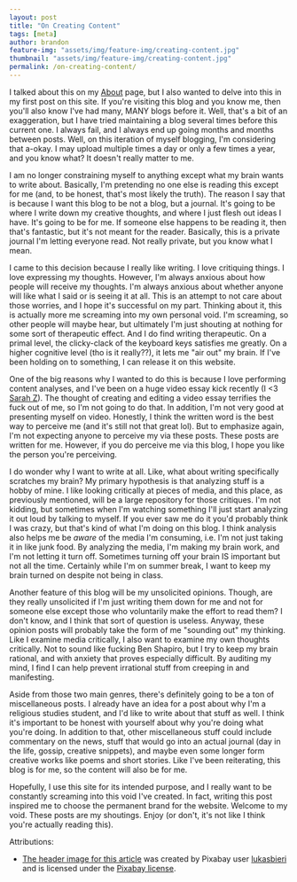 ```yaml
---
layout: post
title: "On Creating Content"
tags: [meta]
author: brandon
feature-img: "assets/img/feature-img/creating-content.jpg"
thumbnail: "assets/img/feature-img/creating-content.jpg"
permalink: /on-creating-content/
---
```


I talked about this on my [About](/about/) page, but I also wanted to delve into this in my first post on this site. If you're visiting this blog and you know me, then you'll also know I've had many, MANY blogs before it. Well, that's a bit of an exaggeration, but I have tried maintaining a blog several times before this current one. I always fail, and I always end up going months and months between posts. Well, on this iteration of myself blogging, I'm considering that a-okay. I may upload multiple times a day or only a few times a year, and you know what? It doesn't really matter to me.

I am no longer constraining myself to anything except what my brain wants to write about. Basically, I'm pretending no one else is reading this except for me (and, to be honest, that's most likely the truth). The reason I say that is because I want this blog to be not a blog, but a journal. It's going to be where I write down my creative thoughts, and where I just flesh out ideas I have. It's going to be for me. If someone else happens to be reading it, then that's fantastic, but it's not meant for the reader. Basically, this is a private journal I'm letting everyone read. Not really private, but you know what I mean.

I came to this decision because I really like writing. I love critiquing things. I love expressing my thoughts. However, I'm always anxious about how people will receive my thoughts. I'm always anxious about whether anyone will like what I said or is seeing it at all. This is an attempt to not care about those worries, and I hope it's successful on my part. Thinking about it, this is actually more me screaming into my own personal void. I'm screaming, so other people will maybe hear, but ultimately I'm just shouting at nothing for some sort of therapeutic effect. And I do find writing therapeutic. On a primal level, the clicky-clack of the keyboard keys satisfies me greatly. On a higher cognitive level (tho is it really??), it lets me "air out" my brain. If I've been holding on to something, I can release it on this website.

One of the big reasons why I wanted to do this is because I love performing content analyses, and I've been on a huge video essay kick recently (I <3 [Sarah Z](https://www.youtube.com/SarahZ)). The thought of creating and editing a video essay terrifies the fuck out of me, so I'm not going to do that. In addition, I'm not very good at presenting myself on video. Honestly, I think the written word is the best way to perceive me (and it's still not that great lol). But to emphasize again, I'm not expecting anyone to perceive my via these posts. These posts are written for me. However, if you do perceive me via this blog, I hope you like the person you're perceiving.

I do wonder why I want to write at all. Like, what about writing specifically scratches my brain? My primary hypothesis is that analyzing stuff is a hobby of mine. I like looking critically at pieces of media, and this place, as previously mentioned, will be a large repository for those critiques. I'm not kidding, but sometimes when I'm watching something I'll just start analyzing it out loud by talking to myself. If you ever saw me do it you'd probably think I was crazy, but that's kind of what I'm doing on this blog. I think analysis also helps me be *aware* of the media I'm consuming, i.e. I'm not just taking it in like junk food. By analyzing the media, I'm making my brain work, and I'm not letting it turn off. Sometimes turning off your brain IS important but not all the time. Certainly while I'm on summer break, I want to keep my brain turned on despite not being in class.

Another feature of this blog will be my unsolicited opinions. Though, are they really unsolicited if I'm just writing them down for me and not for someone else except those who voluntarily make the effort to read them? I don't know, and I think that sort of question is useless. Anyway, these opinion posts will probably take the form of me "sounding out" my thinking. Like I examine media critically, I also want to examine my own thoughts critically. Not to sound like fucking Ben Shapiro, but I try to keep my brain rational, and with anxiety that proves especially difficult. By auditing my mind, I find I can help prevent irrational stuff from creeping in and manifesting.

Aside from those two main genres, there's definitely going to be a ton of miscellaneous posts. I already have an idea for a post about why I'm a religious studies student, and I'd like to write about that stuff as well. I think it's important to be honest with yourself about why you're doing what you're doing. In addition to that, other miscellaneous stuff could include commentary on the news, stuff that would go into an actual journal (day in the life, gossip, creative snippets), and maybe even some longer form creative works like poems and short stories. Like I've been reiterating, this blog is for me, so the content will also be for me.

Hopefully, I use this site for its intended purpose, and I really want to be constantly screaming into this void I've created. In fact, writing this post inspired me to choose the permanent brand for the website. Welcome to my void. These posts are my shoutings. Enjoy (or don't, it's not like I think you're actually reading this).

Attributions:

* [The header image for this article](https://pixabay.com/photos/youtuber-blogger-screenwriter-2838945/) was created by Pixabay user [lukasbieri](https://pixabay.com/users/lukasbieri-4664461/) and is licensed under the [Pixabay license](https://pixabay.com/service/license/).
